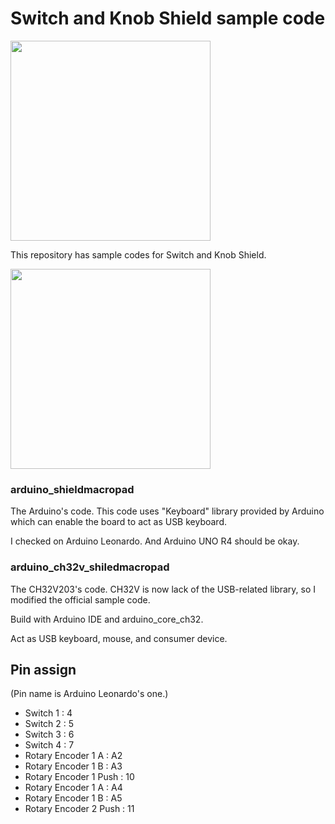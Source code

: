 # Switch and Knob Shield sample code

<img height=320 src="https://github.com/verylowfreq/switchnobshield_samples/assets/60875431/66abe17b-9fc1-432f-a26c-6c37597879ce">

This repository has sample codes for Switch and Knob Shield.


<img height=320 src="https://github.com/verylowfreq/switchnobshield_samples/assets/60875431/9fad5710-094c-4071-9d57-acd03e94930a">


### arduino_shieldmacropad

The Arduino's code. This code uses "Keyboard" library provided by Arduino which can enable the board to act as USB keyboard.

I checked on Arduino Leonardo. And Arduino UNO R4 should be okay.

### arduino_ch32v_shiledmacropad

The CH32V203's code. CH32V is now lack of the USB-related library, so I modified the official sample code.

Build with Arduino IDE and arduino_core_ch32.

Act as USB keyboard, mouse, and consumer device.


## Pin assign

(Pin name is Arduino Leonardo's one.)

 - Switch 1 : 4
 - Switch 2 : 5
 - Switch 3 : 6
 - Switch 4 : 7
 - Rotary Encoder 1 A : A2
 - Rotary Encoder 1 B : A3
 - Rotary Encoder 1 Push : 10
 - Rotary Encoder 1 A : A4
 - Rotary Encoder 1 B : A5
 - Rotary Encoder 2 Push : 11

